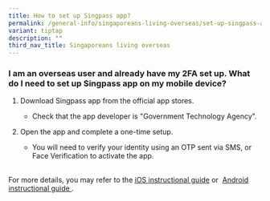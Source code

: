 ```yaml
---
title: How to set up Singpass app?
permalink: /general-info/singaporeans-living-overseas/set-up-singpass-app/
variant: tiptap
description: ""
third_nav_title: Singaporeans living overseas
---
```

<h3>I am an overseas user and already have my 2FA set up. What do I need to set up Singpass app on my mobile device?</h3>
<ol data-tight="true" class="tight">
<li>
<p>Download Singpass app from the official app stores.</p>
<ul data-tight="true" class="tight">
<li>
<p>Check that the app developer is "Government Technology Agency".</p>
</li>
</ul>
</li>
<li>
<p>Open the app and complete a one-time setup.</p>
<ul data-tight="true" class="tight">
<li>
<p>You will need to verify your identity using an OTP sent via SMS, or Face
Verification to activate the app.</p>
</li>
</ul>
</li>
</ol>
<p>
<br>For more details, you may refer to the&nbsp;<a href="https://www.singpass.gov.sg/home/ui/assets/pdf/Singpass_App_iOS_Guide.pdf" rel="noopener" target="_blank"><u>iOS instructional guide</u></a>&nbsp;or&nbsp;
<a href="https://www.singpass.gov.sg/home/ui/assets/pdf/Singpass_App_Android_Guide.pdf" rel="noopener" target="_blank"><u>Android instructional guide</u>
</a>.</p>